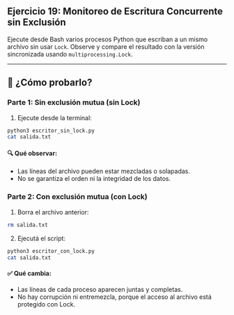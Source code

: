 ## Ejercicio 19: Monitoreo de Escritura Concurrente sin Exclusión

Ejecute desde Bash varios procesos Python que escriban a un mismo archivo sin usar `Lock`. Observe y compare el resultado con la versión sincronizada usando `multiprocessing.Lock`.

---
## 🧪 ¿Cómo probarlo?
### Parte 1: Sin exclusión mutua (sin Lock)
1. Ejecute desde la terminal:
```bash
python3 escritor_sin_lock.py
cat salida.txt
```
#### 🔍 Qué observar:
- Las líneas del archivo pueden estar mezcladas o solapadas.
- No se garantiza el orden ni la integridad de los datos.

### Parte 2: Con exclusión mutua (con Lock)
1. Borra el archivo anterior:
```bash
rm salida.txt
```
2. Ejecutá el script:
```bash
python3 escritor_con_lock.py
cat salida.txt
```
#### ✅ Qué cambia:
- Las líneas de cada proceso aparecen juntas y completas.
- No hay corrupción ni entremezcla, porque el acceso al archivo está protegido con Lock.